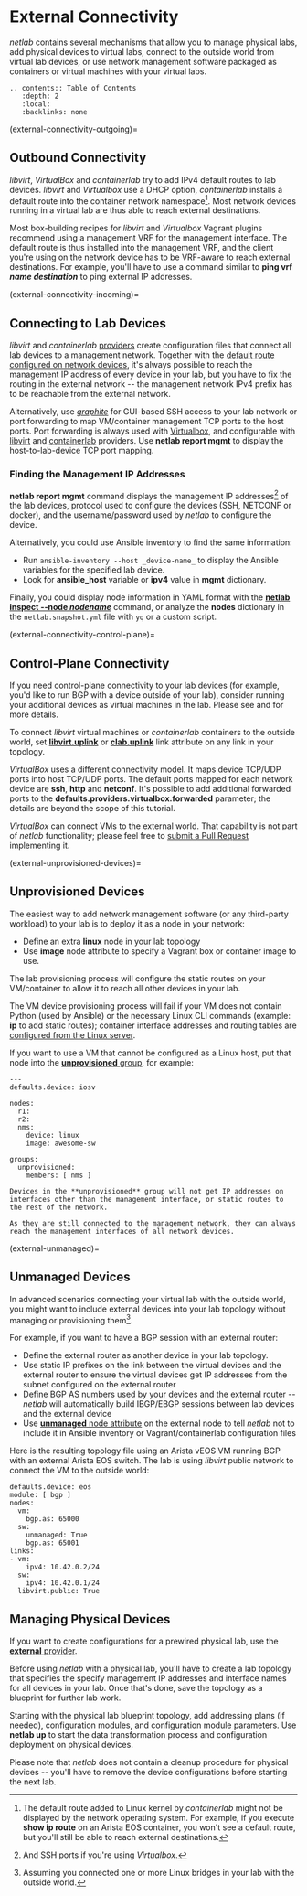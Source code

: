 # External Connectivity

_netlab_ contains several mechanisms that allow you to manage physical labs, add physical devices to virtual labs, connect to the outside world from virtual lab devices, or use network management software packaged as containers or virtual machines with your virtual labs.

```eval_rst
.. contents:: Table of Contents
   :depth: 2
   :local:
   :backlinks: none
```

(external-connectivity-outgoing)=
## Outbound Connectivity

*libvirt*, *VirtualBox* and *containerlab* try to add IPv4 default routes to lab devices. *libvirt* and *Virtualbox* use a DHCP option, *containerlab* installs a default route into the container network namespace[^DR_EOS]. Most network devices running in a virtual lab are thus able to reach external destinations.

Most box-building recipes for *libvirt* and *Virtualbox* Vagrant plugins recommend using a management VRF for the management interface. The default route is thus installed into the management VRF, and the client you're using on the network device has to be VRF-aware to reach external destinations. For example, you'll have to use a command similar to **ping vrf _name_ _destination_** to ping external IP addresses.

[^DR_EOS]: The default route added to Linux kernel by *containerlab* might not be displayed by the network operating system. For example, if you execute **show ip route** on an Arista EOS container, you won't see a default route, but you'll still be able to reach external destinations.

(external-connectivity-incoming)=
## Connecting to Lab Devices

*libvirt* and *containerlab* [providers](../providers.md) create configuration files that connect all lab devices to a management network. Together with the [default route configured on network devices](external-connectivity-outgoing), it's always possible to reach the management IP address of every device in your lab, but you have to fix the routing in the external network -- the management network IPv4 prefix has to be reachable from the external network.

Alternatively, use *[graphite](../extool/graphite.md)* for GUI-based SSH access to your lab network or port forwarding to map VM/container management TCP ports to the host ports. Port forwarding is always used with [Virtualbox](../labs/virtualbox.md), and configurable with [libvirt](libvirt-port-forwarding) and [containerlab](clab-port-forwarding) providers. Use **netlab report mgmt** to display the host-to-lab-device TCP port mapping.

### Finding the Management IP Addresses

**netlab report mgmt** command displays the management IP addresses[^VBS] of the lab devices, protocol used to configure the devices (SSH, NETCONF or docker), and the username/password used by _netlab_ to configure the device.

Alternatively, you could use Ansible inventory to find the same information:

* Run `ansible-inventory --host _device-name_` to display the Ansible variables for the specified lab device.
* Look for **ansible_host** variable or **ipv4** value in **mgmt** dictionary.

Finally, you could display node information in YAML format with the **[netlab inspect --node _nodename_](../netlab/inspect.md)** command, or analyze the  **nodes** dictionary in the `netlab.snapshot.yml` file with `yq` or a custom script.

[^VBS]: And SSH ports if you're using *Virtualbox*.

(external-connectivity-control-plane)=
## Control-Plane Connectivity

If you need control-plane connectivity to your lab devices (for example, you'd like to run BGP with a device outside of your lab), consider running your additional devices as virtual machines in the lab. Please see [](platform-unknown) and [](external-unprovisioned-devices) for more details.

To connect *libvirt* virtual machines or *containerlab* containers to the outside world, set [**libvirt.uplink**](libvirt-network-external) or [**clab.uplink**](clab-network-external) link attribute on any link in your topology.

*VirtualBox* uses a different connectivity model. It maps device TCP/UDP ports into host TCP/UDP ports. The default ports mapped for each network device are **ssh**, **http** and **netconf**. It's possible to add additional forwarded ports to the **defaults.providers.virtualbox.forwarded** parameter; the details are beyond the scope of this tutorial.

*VirtualBox* can connect VMs to the external world. That capability is not part of _netlab_ functionality; please feel free to [submit a Pull Request](../dev/guidelines.md) implementing it.

(external-unprovisioned-devices)=
## Unprovisioned Devices

The easiest way to add network management software (or any third-party workload) to your lab is to deploy it as a node in your network:

* Define an extra **linux** node in your lab topology
* Use **image** node attribute to specify a Vagrant box or container image to use.

The lab provisioning process will configure the static routes on your VM/container to allow it to reach all other devices in your lab.

The VM device provisioning process will fail if your VM does not contain Python (used by Ansible) or the necessary Linux CLI commands (example: **ip** to add static routes); container interface addresses and routing tables are [configured from the Linux server](clab-linux).

If you want to use a VM that cannot be configured as a Linux host, put that node into the [**unprovisioned** group](group-special-names), for example:

```
---
defaults.device: iosv
  
nodes:
  r1:
  r2:
  nms:
    device: linux
    image: awesome-sw

groups:
  unprovisioned:
    members: [ nms ]
```

```{warning}
Devices in the **unprovisioned** group will not get IP addresses on interfaces other than the management interface, or static routes to the rest of the network.

As they are still connected to the management network, they can always reach the management interfaces of all network devices.
```

(external-unmanaged)=
## Unmanaged Devices

In advanced scenarios connecting your virtual lab with the outside world, you might want to include external devices into your lab topology without managing or provisioning them[^UDC].

[^UDC]: Assuming you connected one or more Linux bridges in your lab with the outside world.

For example, if you want to have a BGP session with an external router:

* Define the external router as another device in your lab topology.
* Use static IP prefixes on the link between the virtual devices and the external router to ensure the virtual devices get IP addresses from the subnet configured on the external router
* Define BGP AS numbers used by your devices and the external router -- _netlab_ will automatically build IBGP/EBGP sessions between lab devices and the external device
* Use [**unmanaged** node attribute](node-attributes) on the external node to tell _netlab_ not to include it in Ansible inventory or Vagrant/containerlab configuration files

Here is the resulting topology file using an Arista vEOS VM running BGP with an external Arista EOS switch. The lab is  using *libvirt* public network to connect the VM to the outside world:

```
defaults.device: eos
module: [ bgp ]
nodes:
  vm:
    bgp.as: 65000
  sw:
    unmanaged: True
    bgp.as: 65001
links:
- vm:
    ipv4: 10.42.0.2/24
  sw:
    ipv4: 10.42.0.1/24
  libvirt.public: True
```

## Managing Physical Devices

If you want to create configurations for a prewired physical lab, use the [**external** provider](../labs/external.md).

Before using _netlab_ with a physical lab, you'll have to create a lab topology that specifies the specify management IP addresses and interface names for all devices in your lab. Once that's done, save the topology as a blueprint for further lab work.

Starting with the physical lab blueprint topology, add addressing plans (if needed), configuration modules, and configuration module parameters. Use **netlab up** to start the data transformation process and configuration deployment on physical devices.

Please note that _netlab_ does not contain a cleanup procedure for physical devices -- you'll have to remove the device configurations before starting the next lab.
